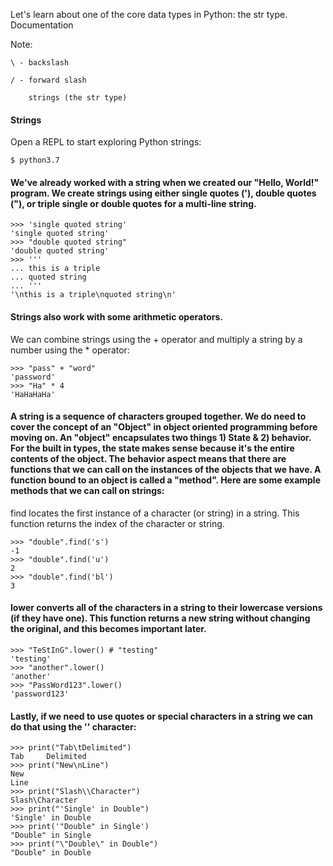 Let's learn about one of the core data types in Python: the str type.
Documentation

Note:
```
\ - backslash

/ - forward slash

    strings (the str type)
```

#### Strings

Open a REPL to start exploring Python strings:
```
$ python3.7
```

#### We've already worked with a string when we created our "Hello, World!" program. We create strings using either single quotes ('), double quotes ("), or triple single or double quotes for a multi-line string.
```
>>> 'single quoted string'
'single quoted string'
>>> "double quoted string"
'double quoted string'
>>> '''
... this is a triple
... quoted string
... '''
'\nthis is a triple\nquoted string\n'
```

#### Strings also work with some arithmetic operators.

We can combine strings using the + operator and multiply a string by a number using the * operator:
```
>>> "pass" + "word"
'password'
>>> "Ha" * 4
'HaHaHaHa'
```

#### A string is a sequence of characters grouped together. We do need to cover the concept of an "Object" in object oriented programming before moving on. An "object" encapsulates two things 1) State & 2) behavior. For the built in types, the state makes sense because it's the entire contents of the object. The behavior aspect means that there are functions that we can call on the instances of the objects that we have. A function bound to an object is called a "method". Here are some example methods that we can call on strings:

find locates the first instance of a character (or string) in a string. This function returns the index of the character or string.
```
>>> "double".find('s')
-1
>>> "double".find('u')
2
>>> "double".find('bl')
3
```

#### lower converts all of the characters in a string to their lowercase versions (if they have one). This function returns a new string without changing the original, and this becomes important later.
```
>>> "TeStInG".lower() # "testing"
'testing'
>>> "another".lower()
'another'
>>> "PassWord123".lower()
'password123'
```

#### Lastly, if we need to use quotes or special characters in a string we can do that using the '\' character:
```
>>> print("Tab\tDelimited")
Tab     Delimited
>>> print("New\nLine")
New
Line
>>> print("Slash\\Character")
Slash\Character
>>> print("'Single' in Double")
'Single' in Double
>>> print('"Double" in Single')
"Double" in Single
>>> print("\"Double\" in Double")
"Double" in Double
```
